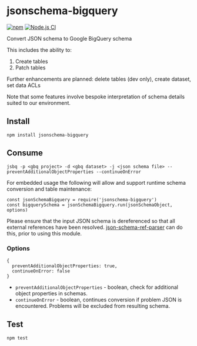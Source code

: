 # jsonschema-bigquery

[![npm](https://img.shields.io/npm/v/jsonschema-bigquery.svg)](https://www.npmjs.com/package/jsonschema-bigquery)
[![Node.js CI](https://github.com/thedumbterminal/jsonschema-bigquery/actions/workflows/main.yml/badge.svg)](https://github.com/thedumbterminal/jsonschema-bigquery/actions/workflows/main.yml)

Convert JSON schema to Google BigQuery schema

This includes the ability to:

1. Create tables
1. Patch tables

Further enhancements are planned: delete tables (dev only), create dataset, set data ACLs

Note that some features involve bespoke interpretation of schema details suited to our environment.

## Install

    npm install jsonschema-bigquery

## Consume

    jsbq -p <gbq project> -d <gbq dataset> -j <json schema file> --preventAdditionalObjectProperties --continueOnError

For embedded usage the following will allow and support runtime schema conversion and table maintenance:

    const jsonSchemaBigquery = require('jsonschema-bigquery')
    const bigquerySchema = jsonSchemaBigquery.run(jsonSchemaObject, options)

Please ensure that the input JSON schema is dereferenced so that all external references have been resolved. [json-schema-ref-parser](https://www.npmjs.com/package/json-schema-ref-parser) can do this, prior to using this module.

### Options

```
{
  preventAdditionalObjectProperties: true,
  continueOnError: false
}
```

- `preventAdditionalObjectProperties` - boolean, check for additional object properties in schemas.
- `continueOnError` - boolean, continues conversion if problem JSON is encountered. Problems will be excluded from resulting schema.

## Test

    npm test
